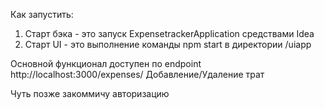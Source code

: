 Как запустить:
1) Старт бэка - это запуск ExpensetrackerApplication средствами Idea
2) Старт UI - это выполнение команды npm start в директории /uiapp 

Основной функционал доступен по endpoint http://localhost:3000/expenses/
Добавление/Удаление трат

Чуть позже закоммичу авторизацию